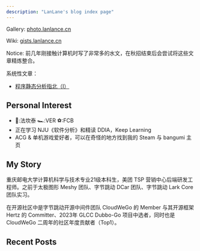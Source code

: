 ```yaml
---
description: "LanLane's blog index page"
---
```


Gallery: [photo.lanlance.cn](https://photo.lanlance.cn/)

Wiki: [gists.lanlance.cn](https://gists.lanlance.cn/)

Notice: 前几年刚接触计算机时写了非常多的水文，在秋招结束后会尝试将这些文章精炼整合。

系统性文章：
- [程序静态分析指北（I）](https://lanlance.cn/posts/cheng-xu-jing-tai-fen-xi-zhi-bei-1/)

## Personal Interest
- 🎵:法坎泰 🏎:VER ⚽:FCB
- 正在学习 NJU《软件分析》和精读 DDIA，Keep Learning
- ACG & 单机游戏爱好者，可以在奇怪的地方找到我的 Steam 与 bangumi 主页
## My Story
重庆邮电大学计算机科学与技术专业21级本科生，美团 TSP 营销中心后端研发工程师。之前于太极图形 Meshy 团队、字节跳动 DCar 团队、字节跳动 Lark Core 团队实习。

在开源社区中是字节跳动开源中间件团队 CloudWeGo 的 Member 与其开源框架 Hertz 的 Committer、2023年 GLCC Dubbo-Go 项目中选者，同时也是 CloudWeGo 二周年的社区年度贡献者（Top1）。
## Recent Posts
